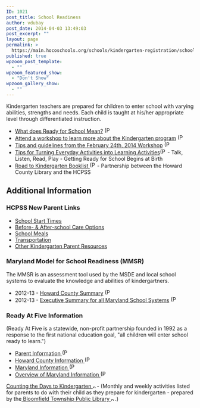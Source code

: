 ```yaml
---
ID: 1021
post_title: School Readiness
author: vdubay
post_date: 2014-04-03 13:49:03
post_excerpt: ""
layout: page
permalink: >
  https://main.hocoschools.org/schools/kindergarten-registration/school-readiness/
published: true
wpzoom_post_template:
  - ""
wpzoom_featured_show:
  - "Don't Show"
wpzoom_gallery_show:
  - ""
---
```

<p>Kindergarten teachers are prepared for children to enter school with varying abilities, strengths and needs. Each child is taught at his/her appropriate level through differentiated instruction.</p>

<ul>
  <li><a href="k_readiness.pdf">What does Ready for School Mean?</a> <img alt="(PDF)" src="/f/images/bullet-pdf.gif" width="16" height="16" align="bottom" border="0" /></li>
  <li><a href="road2Kflyer.pdf">Attend a workshop to learn more about the Kindergarten program</a> <img alt="(PDF)" src="/f/images/bullet-pdf.gif" width="16" height="16" align="bottom" border="0" /></li>
  <li><a href="k-workshop-feb2014.pdf">Tips and guidelines from the February 24th, 2014 Workshop</a> <img alt="(PDF)" src="/f/images/bullet-pdf.gif" width="16" height="16" align="bottom" border="0" /></li>
  <li><a href="k_tips.pdf">Tips for Turning Everyday Activities into Learning Activities</a><img alt="(PDF)" src="/f/images/bullet-pdf.gif" width="16" height="16" align="bottom" border="0" /> - Talk, Listen, Read, Play - Getting Ready for School Begins at Birth </em></li>
  <li><a name="booklist"></a><a href="booklist_hcl.pdf">Road to Kindergarten Booklist </a><img alt="(PDF)" src="/f/images/bullet-pdf.gif" width="16" height="16" align="bottom" border="0" /> - Partnership between the Howard County Library and the HCPSS</li>
</ul>

<h2>Additional Information</h2>

<h3>HCPSS New Parent Links</h3>

<ul>
  <li><a href="/schools/opening-and-closing-times/">School Start Times</a></li>
  <li><a href="/schools/before-and-after-school-care/">Before- &amp; After-school Care Options</a></li>
  <li><a href="/food-services/">School Meals</a></li>
  <li><a href="/schools/transportation/">Transportation</a></li>
  <li><a href="/kindergarten-registration/parent-resources/">Other Kindergarten Parent Resources</a></li>
</ul>
  
<h3>Maryland Model for School Readiness (MMSR)</h3> 

<p>The MMSR is an assessment tool used by the MSDE and local school systems to evaluate the knowledge and abilities of kindergartners.</p>

<ul>
  <li>2012-13 - <a href="/f/schools/kindergarten/mmsr_howardcounty.pdf">Howard County Summary</a> <img alt="(PDF)" src="/f/images/bullet-pdf.gif" width="16" height="16" align="bottom" border="0" /></li>
  <li>2012-13 - <a href="/f/schools/kindergarten/mmsr_execsumm_all.pdf">Executive Summary for all Maryland School Systems</a> <img alt="(PDF)" src="/f/images/bullet-pdf.gif" width="16" height="16" align="bottom" border="0" /></li>
</ul>

<h3>Ready At Five Information</h3>

<p>(Ready At Five is a statewide, non-profit partnership founded in 1992 as a response to the first national education goal, "all children will enter school ready to learn.")</p>

<ul>
  <li><a href="/f/schools/kindergarten/gr2011_parents.pdf">Parent Information </a><img alt="(PDF)" src="/f/images/bullet-pdf.gif" width="16" height="16" align="bottom" border="0" /></li>
  <li><a href="/f/schools/kindergarten/gr2011_howardcounty.pdf">Howard County Information </a><img alt="(PDF)" src="/f/images/bullet-pdf.gif" width="16" height="16" align="bottom" border="0" /></li>
  <li><a href="/f/schools/kindergarten/gr2011_statewide.pdf">Maryland Information </a><img alt="(PDF)" src="/f/images/bullet-pdf.gif" width="16" height="16" align="bottom" border="0" /></li>
  <li><a href="/f/schools/kindergarten/gr2011_stateoverview.pdf">Overview of Maryland Information </a><img alt="(PDF)" src="/f/images/bullet-pdf.gif" width="16" height="16" align="bottom" border="0" /></li>
</ul>

<p><a href="http://www.growupreading.org/kindergarten/index.php?section=400" target="_blank">Counting the Days to Kindergarten <img alt="new webpage" src="/f/images/new_webpage.gif" width="11" height="10" align="bottom" border="0" /></a>- (Monthly and weekly activities listed for parents to do with their child as they prepare for kindergarten - prepared by the<a href="http://www.growupreading.org/index.php" target="_blank"> Bloomfield Township Public Library <img alt="new webpage" src="/f/images/new_webpage.gif" width="11" height="10" align="bottom" border="0" /></a>.)</p>